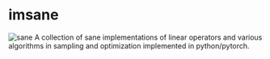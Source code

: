 # imsane
![sane](./assets/teaser.png)
A collection of sane implementations of linear operators and various algorithms in sampling and optimization implemented in python/pytorch.
